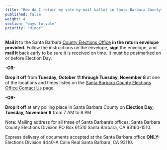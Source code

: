 ```yaml
---
title: "How do I return my vote-by-mail ballot in Santa Barbara County?"
published: false
weight: 4
section: "ways-to-vote"
priority: "Minor"
---
```


**Mail it** to the Santa Barbara [County Elections Office](#section-election-office-contact) **in the return envelope provided.** Follow the instructions on the envelope, **sign** the envelope, and **mail it** back early to be sure it is received on time. It must be postmarked on or before Election Day.  

**-OR-**  

**Drop it off** from **Tuesday, October 11 through Tuesday, November 8** at one of the locations and times listed on the [Santa Barbara County Elections Office Contact Us](http://www.sbcassessor.com/Elections/ContactUs.aspx) page.  

**-OR-**  

**Drop it off** at any polling place in Santa Barbara County on **Election Day, Tuesday, November 8** from 7 AM to 8 PM  

Note: Mailing address for all three of Santa Barbara’s offices: Santa Barbara County Elections Division PO Box 61510 Santa Barbara, CA 93160-1510.  

Express delivery of documents accepted at the Santa Barbara office **ONLY:** Elections Division 4440-A Calle Real Santa Barbara, CA 93110.  
